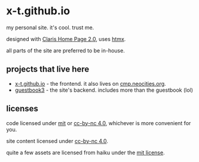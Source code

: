 # x-t.github.io

my personal site. it's cool. trust me.

designed with [Claris Home Page 2.0](https://www.macintoshrepository.org/932-claris-home-page-2-0), uses [htmx](https://htmx.org/).

all parts of the site are preferred to be in-house.

## projects that live here

- [x-t.github.io](apps/web) - the frontend. it also lives on [cmp.neocities.org](https://cmp.neocities.org/).
- [guestbook3](apps/guestbook3) - the site's backend. includes more than the guestbook (lol)

## licenses

code licensed under [mit](LICENSE_MIT) or [cc-by-nc 4.0](LICENSE_CC), whichever is more convenient for you.

site content licensed under [cc-by-nc 4.0](LICENSE_CC).

quite a few assets are licensed from haiku under the [mit license](https://github.com/haiku/haiku/blob/master/License.md).